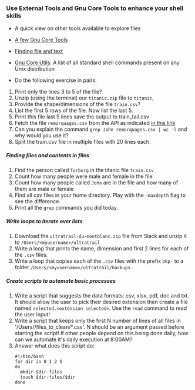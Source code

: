 ### Use External Tools and Gnu Core Tools to enhance your shell skills
* A quick view on other tools available to explore files
* [A few Gnu Core Tools](https://github.com/cce-bigdataintro-1160/CEBD-1160-fall-2019-code/blob/master/class2-notebook/4-advanced_shell_commands.sh)
* [Finding file and text](https://github.com/cce-bigdataintro-1160/CEBD-1160-fall-2019-code/blob/master/class2-notebook/5-finding_things_shell_commands.sh)
* [Gnu Core Utils](http://www.gnu.org/software/coreutils/manual/html_node/): A list of all standard shell commands present on any Unix distribution

* Do the following exercise in pairs:
1. Print only the lines 3 to 5 of the file?
2. Unzip (using the terminal) our `titanic.zip` file to `titanic`, 
3. Provide the shape/dimensions of the file `train.csv`?
4. List the first 5 rows of the file. Now list the last 5.
5. Print this file last 5 lines save the output to train_tail.csv
6. Fetch the file `remorquages.csv` from the API as indicated [in this link](https://github.com/cce-bigdataintro-1160/CEBD-1160-fall-2019-code/blob/master/class2-notebook/4-advanced_shell_commands.sh)
7. Can you explain the command `grep John remorquages.csv | wc -l` and why would you use it?
8. Split the train.csv file in multiple files with 20 lines each.

##### Finding files and contents in files

1. Find the person called `Torborg` in the titanic file `train.csv`
2. Count how many people were male and female in the file
3. Count how many people called `John` are in the file and how many of them are male or female
4. Find all csv files in your home directory. Play with the `-maxdepth` flag to see the difference.
5. Print all the `grep` commands you did today.

##### Write loops to iterate over lists

1. Download the `ultratrail-du-montblanc.zip` file from Slack and unzip it to `/Users/<myusername>/ultratrail`
2. Write a loop that prints the name, dimension and first 2 lines for each of the `.csv` files.
3. Write a loop that copies each of the `.csv` files with the prefix `bkp-` to a folder `/Users/<myusername>/ultratrail/backups`. 

##### Create scripts to automate basic processes

1. Write a script that suggests the data formats: csv, xlsx, pdf, doc and txt. It should allow the user to pick their desired extension then create a file named `selected.<extension selected>`. Use the `read` command to read the user input!
2. Write a script that keeps only the first N number of lines of all files in '/Users/<myusername>/files_to_clean/*.csv'. N should be an argument passed before starting the script! If other people depend on this being done daily, how can we automate it's daily execution at 8:00AM? 
3. Answer what does this script do:
   ```
   #!/bin/bash
   for dir in 0 1 2 S
   do
     mkdir $dir-files
     touch $dir-files/$dir
   done
   ```

